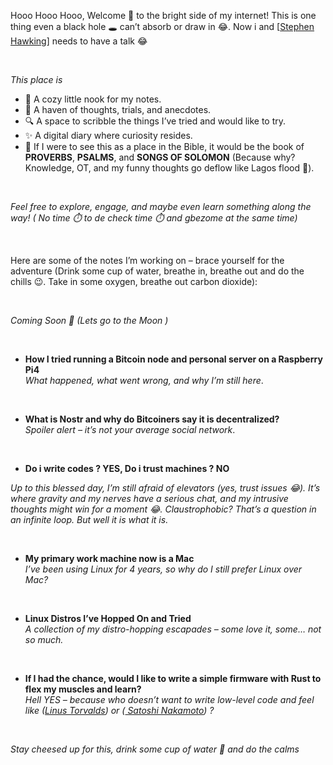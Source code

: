 Hooo Hooo Hooo, Welcome 👋 to the bright side of my internet! This is one thing even a black hole 🕳️ can’t absorb or draw in 😂. Now i and [[Stephen Hawking](https://en.wikipedia.org/wiki/Stephen_Hawking)] needs to have a talk 😂

<br>

_This place is_

- 📝 A cozy little nook for my notes.
- 💭 A haven of thoughts, trials, and anecdotes.
- 🔍 A space to scribble the things I’ve tried and would like to try.
- ✨ A digital diary where curiosity resides.
- 📖 If I were to see this as a place in the Bible, it would be the book of **PROVERBS**, **PSALMS**, and **SONGS OF SOLOMON** (Because why? Knowledge, OT, and my funny thoughts go deflow like Lagos flood 🌊).

<br>

_Feel free to explore, engage, and maybe even learn something along the way! ( No time ⏱️ to de check time ⏱️ and gbezome at the same time)_

<br>

Here are some of the notes I’m working on – brace yourself for the adventure (Drink some cup of water, breathe in, breathe out and do the chills 😉. Take in some oxygen, breathe out carbon dioxide):

<br>

_Coming Soon 🚀 (Lets go to the Moon )_

<br>

- **How I tried running a Bitcoin node and personal server on a Raspberry Pi4**  
  _What happened, what went wrong, and why I’m still here_.

  <br>

- **What is Nostr and why do Bitcoiners say it is decentralized?**  
  _Spoiler alert – it’s not your average social network_.

 <br>

- **Do i write codes ? YES, Do i trust machines ? NO**

_Up to this blessed day, I’m still afraid of elevators (yes, trust issues 😂). It’s where gravity and my nerves have a serious chat, and my intrusive thoughts might win for a moment 😂. Claustrophobic? That’s a question in an infinite loop. But well it is what it is._

 <br>

- **My primary work machine now is a Mac**  
  _I’ve been using Linux for 4 years, so why do I still prefer Linux over Mac?_

  <br>

- **Linux Distros I’ve Hopped On and Tried**  
  _A collection of my distro-hopping escapades – some love it, some… not so much._

  <br>

- **If I had the chance, would I like to write a simple firmware with Rust to flex my muscles and learn?**  
  _Hell YES – because who doesn’t want to write low-level code and feel like ([Linus Torvalds](https://en.wikipedia.org/wiki/Linus_Torvalds)) or ([ Satoshi Nakamoto](https://en.wikipedia.org/wiki/Satoshi_Nakamoto)) ?_

<br>

_Stay cheesed up for this, drink some cup of water 🚰 and do the calms_
